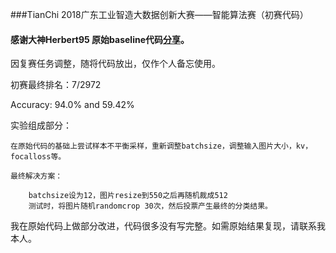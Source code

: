 ###TianChi   2018广东工业智造大数据创新大赛——智能算法赛（初赛代码）

#### 感谢大神Herbert95 原始baseline代码[分享](https://github.com/Herbert95/tianchi_lvcai)。

因复赛任务调整，随将代码放出，仅作个人备忘使用。

初赛最终排名：7/2972

Accuracy:    94.0%    and    59.42%

实验组成部分：

	在原始代码的基础上尝试样本不平衡采样，重新调整batchsize，调整输入图片大小，kv，focalloss等。

	最终解决方案：

		batchsize设为12，图片resize到550之后再随机裁成512
		测试时，将图片随机randomcrop 30次，然后投票产生最终的分类结果。


我在原始代码上做部分改进，代码很多没有写完整。如需原始结果复现，请联系我本人。

